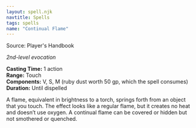 ```yaml
---
layout: spell.njk
navtitle: Spells
tags: spells
name: "Continual Flame"
---
```

Source: Player's Handbook

_2nd-level evocation_

**Casting Time:** 1 action  
**Range:** Touch  
**Components:** V, S, M (ruby dust worth 50 gp, which the spell consumes)  
**Duration:** Until dispelled

A flame, equivalent in brightness to a torch, springs forth from an object that you touch. The effect looks like a regular flame, but it creates no heat and doesn’t use oxygen. A continual flame can be covered or hidden but not smothered or quenched.